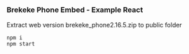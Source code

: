 ### Brekeke Phone Embed - Example React

Extract web version brekeke_phone2.16.5.zip to public folder

```
npm i
npm start
```
